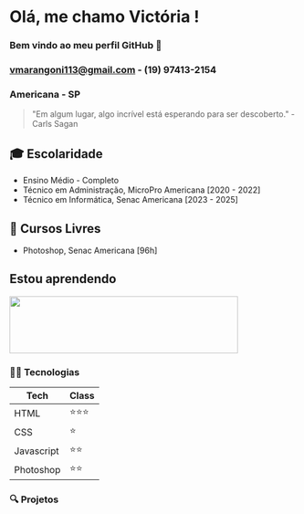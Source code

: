 # Olá, me chamo Victória ! 
### Bem vindo ao meu perfil GitHub 👋

### vmarangoni113@gmail.com - (19) 97413-2154
### Americana - SP
> "Em algum lugar, algo incrível está esperando para ser descoberto." - Carls Sagan

## 🎓 Escolaridade
- Ensino Médio - Completo
- Técnico em Administração, MicroPro Americana [2020 - 2022]
- Técnico em Informática, Senac Americana [2023 - 2025]

## 📖 Cursos Livres
- Photoshop, Senac Americana [96h]

## Estou aprendendo

<img loading="lazy" src="https://th.bing.com/th/id/OIP.RCLNJ6GSO63DnEifGUIsNwAAAA?rs=1&pid=ImgDetMain" width="400" height="100"/> 

### 👩‍💻 Tecnologias
| Tech | Class |                    
|------------|------------|
| HTML | ⭐⭐⭐
| CSS | ⭐
| Javascript | ⭐⭐|
| Photoshop | ⭐⭐|

### 🔍 Projetos